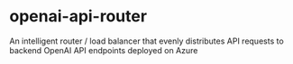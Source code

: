 # openai-api-router
An intelligent router / load balancer that evenly distributes API requests to backend OpenAI API endpoints deployed on Azure

